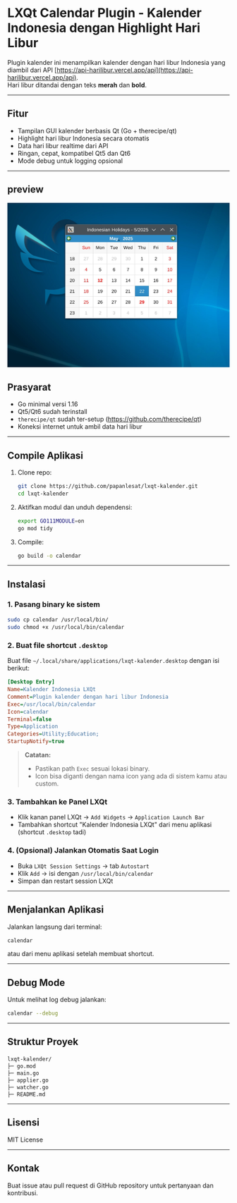 # LXQt Calendar Plugin - Kalender Indonesia dengan Highlight Hari Libur

Plugin kalender ini menampilkan kalender dengan hari libur Indonesia yang diambil dari API [https://api-harilibur.vercel.app/api](https://api-harilibur.vercel.app/api).  
Hari libur ditandai dengan teks **merah** dan **bold**.

---

## Fitur

- Tampilan GUI kalender berbasis Qt (Go + therecipe/qt)  
- Highlight hari libur Indonesia secara otomatis  
- Data hari libur realtime dari API  
- Ringan, cepat, kompatibel Qt5 dan Qt6  
- Mode debug untuk logging opsional  

---

## preview
![screenshot](images/screen.jpg)

## Prasyarat

- Go minimal versi 1.16  
- Qt5/Qt6 sudah terinstall  
- `therecipe/qt` sudah ter-setup (https://github.com/therecipe/qt)  
- Koneksi internet untuk ambil data hari libur  

---

## Compile Aplikasi

1. Clone repo:

    ```bash
    git clone https://github.com/papanlesat/lxqt-kalender.git
    cd lxqt-kalender
    ```

2. Aktifkan modul dan unduh dependensi:

    ```bash
    export GO111MODULE=on
    go mod tidy
    ```

3. Compile:

    ```bash
    go build -o calendar
    ```

---

## Instalasi

### 1. Pasang binary ke sistem

```bash
sudo cp calendar /usr/local/bin/
sudo chmod +x /usr/local/bin/calendar
````

### 2. Buat file shortcut `.desktop`

Buat file `~/.local/share/applications/lxqt-kalender.desktop` dengan isi berikut:

```ini
[Desktop Entry]
Name=Kalender Indonesia LXQt
Comment=Plugin kalender dengan hari libur Indonesia
Exec=/usr/local/bin/calendar
Icon=calendar
Terminal=false
Type=Application
Categories=Utility;Education;
StartupNotify=true
```

> **Catatan:**
>
> * Pastikan path `Exec` sesuai lokasi binary.
> * Icon bisa diganti dengan nama icon yang ada di sistem kamu atau custom.

### 3. Tambahkan ke Panel LXQt

* Klik kanan panel LXQt → `Add Widgets` → `Application Launch Bar`
* Tambahkan shortcut "Kalender Indonesia LXQt" dari menu aplikasi (shortcut `.desktop` tadi)

### 4. (Opsional) Jalankan Otomatis Saat Login

* Buka `LXQt Session Settings` → tab `Autostart`
* Klik `Add` → isi dengan `/usr/local/bin/calendar`
* Simpan dan restart session LXQt

---

## Menjalankan Aplikasi

Jalankan langsung dari terminal:

```bash
calendar
```

atau dari menu aplikasi setelah membuat shortcut.

---

## Debug Mode

Untuk melihat log debug jalankan:

```bash
calendar --debug
```

---

## Struktur Proyek

```
lxqt-kalender/
├─ go.mod
├─ main.go
├─ applier.go
├─ watcher.go
├─ README.md
```

---

## Lisensi

MIT License

---

## Kontak

Buat issue atau pull request di GitHub repository untuk pertanyaan dan kontribusi.
